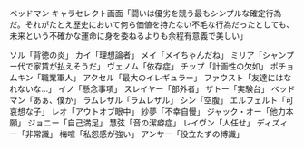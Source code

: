 ベッドマン
キャラセレクト画面「闘いは優劣を競う最もシンプルな確定行為だ。それがたとえ歴史において何ら価値を持たない不毛な行為だったとしても、未来という不確かな運命に身を委ねるよりも余程有意義で美しい」

ソル「背徳の炎」
カイ「理想論者」
メイ「メイちゃんだね」
ミリア「シャンプー代で家賃が払えそうだ」
ヴェノム「依存症」
チップ「計画性の欠如」
ポチョムキン「職業軍人」
アクセル「最大のイレギュラー」
ファウスト「友達にはなれないな…」
イノ「懸念事項」
スレイヤー「部外者」
ザトー「実験台」
ベッドマン「あぁ、僕か」
ラムレザル「ラムレザル」
シン「空腹」
エルフェルト「可哀想な子」
レオ「アウトオブ眼中」
紗夢「不幸自慢」
ジャック・オー「他力本願」
ジョニー「自己満足」
慧弦「音の潔癖症」
レイヴン「人任せ」
ディズィー「非常識」
梅喧「私怨感が強い」
アンサー「役立たずの博識」